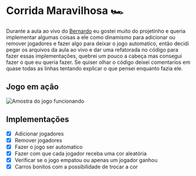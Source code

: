 # Corrida Maravilhosa 🏎

Durante a aula ao vivo do [Bernardo](https://github.com/bernardoroll) eu gostei muito do projetinho e queria implementar algumas coisas a ele como dinamismo para adicionar ou remover jogadores e fazer algo para deixar o jogo automatico, então decidi pegar os arquivos da aula ao vivo e dar uma refatorada no código para fazer essas implementações, quebrei um pouco a cabeça mas consegui fazer o que eu queria fazer. Se quiser olhar o código deixei comentarios em quase todas as linhas tentando explicar o que pensei enquanto fazia ele.

## Jogo em ação

![Amostra do jogo funcionando](https://i.imgur.com/r0v1yqZ.gif)

## Implementações

- [X] Adicionar jogadores
- [X] Remover jogadores
- [X] Fazer o jogo ser automatico
- [X] Fazer com que cada jogador receba uma cor aleatória
- [X] Verificar se o jogo empatou ou apenas um jogador ganhou
- [X] Carros bonitos com a possibilidade de trocar a cor
